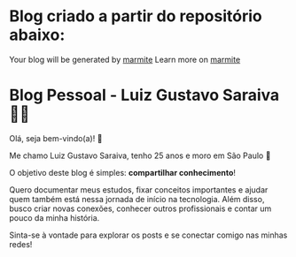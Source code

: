 # Blog criado a partir do repositório abaixo:

Your blog will be generated by [marmite](https://rochacbruno.github.io/marmite/)
Learn more on [marmite](https://rochacbruno.github.io/marmite/)

# Blog Pessoal - Luiz Gustavo Saraiva 👨‍💻

Olá, seja bem-vindo(a)! 👋 

Me chamo Luiz Gustavo Saraiva, tenho 25 anos e moro em São Paulo 📍

O objetivo deste blog é simples: **compartilhar conhecimento**! 

Quero documentar meus estudos, fixar conceitos importantes e ajudar quem também está nessa jornada de início na tecnologia. Além disso, busco criar novas conexões, conhecer outros profissionais e contar um pouco da minha história.

Sinta-se à vontade para explorar os posts e se conectar comigo nas minhas redes!
